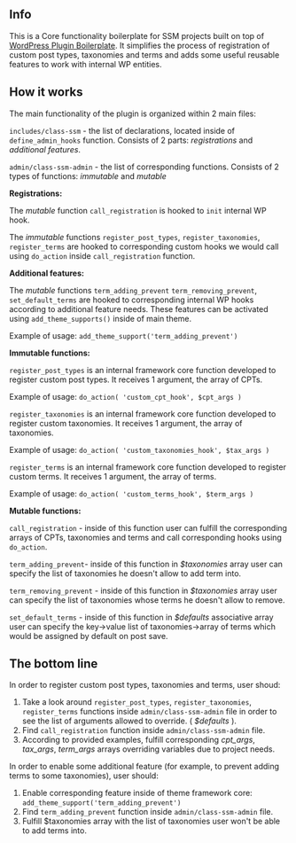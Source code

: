 ## Info

This is a Core functionality boilerplate for SSM projects built on top of [WordPress Plugin Boilerplate](https://github.com/DevinVinson/WordPress-Plugin-Boilerplate). It simplifies the process of registration of custom post types, taxonomies and terms and adds some useful reusable features to work with internal WP entities.

## How it works

The main functionality of the plugin is organized within 2 main files:

`includes/class-ssm` - the list of declarations, located inside of `define_admin_hooks` function. Consists of 2 parts: *registrations* and *additional features*.

`admin/class-ssm-admin` - the list of corresponding functions. Consists of 2 types of functions: *immutable* and *mutable*

**Registrations:**

The *mutable* function `call_registration` is hooked to `init` internal WP hook.

The *immutable* functions `register_post_types`, `register_taxonomies`, `register_terms` are hooked to corresponding custom hooks we would call using `do_action` inside `call_registration` function.

**Additional features:**

The *mutable* functions `term_adding_prevent` `term_removing_prevent`, `set_default_terms` are hooked to corresponding internal WP hooks according to additional feature needs. These features can be activated using `add_theme_supports()` inside of main theme.

Example of usage:
`add_theme_support('term_adding_prevent')`

**Immutable functions:**

`register_post_types` is an internal framework core function developed to register custom post types. It receives 1 argument, the array of CPTs.

Example of usage:
`do_action( 'custom_cpt_hook', $cpt_args )`

`register_taxonomies` is an internal framework core function developed to register custom taxonomies. It receives 1 argument, the array of taxonomies.

Example of usage:
`do_action( 'custom_taxonomies_hook', $tax_args )`

`register_terms` is an internal framework core function developed to register custom terms. It receives 1 argument, the array of terms.

Example of usage:
`do_action( 'custom_terms_hook', $term_args )`

**Mutable functions:**

`call_registration` - inside of this function user can fulfill the corresponding arrays of CPTs, taxonomies and terms and call corresponding hooks using `do_action`.

`term_adding_prevent`- inside of this function in *$taxonomies* array user can specify the list of taxonomies he doesn't allow to add term into.

`term_removing_prevent` - inside of this function in *$taxonomies* array user can specify the list of taxonomies whose terms he doesn't allow to remove.

`set_default_terms` - inside of this function in *$defaults* associative array user can specify the key->value list of taxonomies->array of terms which would be assigned by default on post save.

## The bottom line

In order to register custom post types, taxonomies and terms, user shoud:

1. Take a look around `register_post_types`, `register_taxonomies`, `register_terms` functions inside `admin/class-ssm-admin` file in order to see the list of arguments allowed to override. ( *$defaults* ).
2. Find `call_registration` function inside `admin/class-ssm-admin` file. 
3. According to provided examples, fulfill corresponding *cpt_args*, *tax_args*, *term_args* arrays overriding variables due to project needs.

In order to enable some additional feature (for example, to prevent adding terms to some taxonomies), user should:

1. Enable corresponding feature inside of theme framework core:
`add_theme_support('term_adding_prevent')`
2. Find `term_adding_prevent` function inside `admin/class-ssm-admin` file.
3. Fulfill $taxonomies array with the list of taxonomies user won't be able to add terms into.


